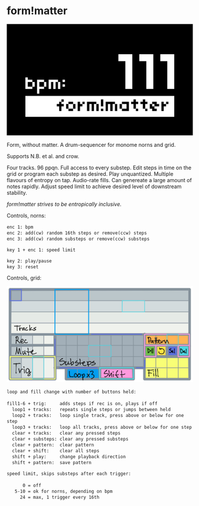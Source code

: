 # form!matter


![form_without_matter](screenshot.png)


Form, without matter. A drum-sequencer for monome norns and grid.

Supports N.B. et al. and crow.

Four tracks. 96 ppqn. Full access to every substep. Edit steps in time on the grid or program each substep as desired. Play unquantized. Multiple flavours of entropy on tap. Audio-rate fills. Can genereate a large amount of notes rapidly. Adjust speed limit to achieve desired level of downstream stability. 

*form!matter strives to be entropically inclusive.*  

Controls, norns:
```
enc 1: bpm 
enc 2: add(cw) random 16th steps or remove(ccw) steps  
enc 3: add(cw) random substeps or remove(ccw) substeps  
```
```
key 1 + enc 1: speed limit
```
```
key 2: play/pause  
key 3: reset
```

Controls, grid:

![form_without_matter](form_without_matter_grid.jpg)

```
loop and fill change with number of buttons held:

fill1-6 + trig:     adds steps if rec is on, plays if off
  loop1 + tracks:   repeats single steps or jumps between held
  loop2 + tracks:   loop single track, press above or below for one step
  loop3 + tracks:   loop all tracks, press above or below for one step
  clear + tracks:   clear any pressed steps
  clear + substeps: clear any pressed substeps
  clear + pattern:  clear pattern
  clear + shift:    clear all steps
  shift + play:     change playback direction
  shift + pattern:  save pattern
```
```
speed limit, skips substeps after each trigger:

      0 = off
   5-10 = ok for norns, depending on bpm
     24 = max, 1 trigger every 16th
```
